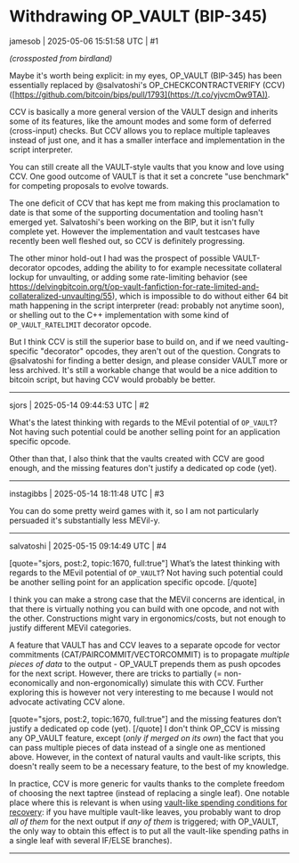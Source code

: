 # Withdrawing OP_VAULT (BIP-345)

jamesob | 2025-05-06 15:51:58 UTC | #1

*(crossposted from birdland)*

Maybe it's worth being explicit: in my eyes, OP_VAULT (BIP-345) has been essentially replaced by @salvatoshi's OP_CHECKCONTRACTVERIFY (CCV) ([https://github.com/bitcoin/bips/pull/1793](https://t.co/yjvcmOw9TA)).

CCV is basically a more general version of the VAULT design and inherits some of its features, like the amount modes and some form of deferred (cross-input) checks. But CCV allows you to replace multiple tapleaves instead of just one, and it has a smaller interface and implementation in the script interpreter.

You can still create all the VAULT-style vaults that you know and love using CCV. One good outcome of VAULT is that it set a concrete "use benchmark" for competing proposals to evolve towards.

The one deficit of CCV that has kept me from making this proclamation to date is that some of the supporting documentation and tooling hasn't emerged yet. Salvatoshi's been working on the BIP, but it isn't fully complete yet. However the implementation and vault testcases have recently been well fleshed out, so CCV is definitely progressing.

The other minor hold-out I had was the prospect of possible VAULT-decorator opcodes, adding the ability to for example necessitate collateral lockup for unvaulting, or adding some rate-limiting behavior (see https://delvingbitcoin.org/t/op-vault-fanfiction-for-rate-limited-and-collateralized-unvaulting/55), which is impossible to do without either 64 bit math happening in the script interpreter (read: probably not anytime soon), or shelling out to the C++ implementation with some kind of `OP_VAULT_RATELIMIT` decorator opcode.

But I think CCV is still the superior base to build on, and if we need vaulting-specific "decorator" opcodes, they aren't out of the question. Congrats to @salvatoshi for finding a better design, and please consider VAULT more or less archived. It's still a workable change that would be a nice addition to bitcoin script, but having CCV would probably be better.

-------------------------

sjors | 2025-05-14 09:44:53 UTC | #2

What's the latest thinking with regards to the MEvil potential of `OP_VAULT`? Not having such potential could be another selling point for an application specific opcode.

Other than that, I also think that the vaults created with CCV are good enough, and the missing features don't justify a dedicated op code (yet).

-------------------------

instagibbs | 2025-05-14 18:11:48 UTC | #3

You can do some pretty weird games with it, so I am not particularly persuaded it's substantially less MEVil-y.

-------------------------

salvatoshi | 2025-05-15 09:14:49 UTC | #4

[quote="sjors, post:2, topic:1670, full:true"]
What’s the latest thinking with regards to the MEvil potential of `OP_VAULT`? Not having such potential could be another selling point for an application specific opcode.
[/quote]

I think you can make a strong case that the MEVil concerns are identical, in that there is virtually nothing you can build with one opcode, and not with the other. Constructions might vary in ergonomics/costs, but not enough to justify different MEVil categories.

A feature that VAULT has and CCV leaves to a separate opcode for vector commitments (CAT/PAIRCOMMIT/VECTORCOMMIT) is to propagate *multiple pieces of data* to the output - OP_VAULT prepends them as push opcodes for the next script. However, there are tricks to partially (= non-economically and non-ergonomically) simulate this with CCV.  Further exploring this is however not very interesting to me because I would not advocate activating CCV alone.

[quote="sjors, post:2, topic:1670, full:true"]
and the missing features don’t justify a dedicated op code (yet).
[/quote]
I don't think OP_CCV is missing any OP_VAULT feature, except (*only if merged on its own*) the fact that you can pass multiple pieces of data instead of a single one as mentioned above. However, in the context of natural vaults and vault-like scripts, this doesn't really seem to be a necessary feature, to the best of my knowledge.

In practice, CCV is more generic for vaults thanks to the complete freedom of choosing the next taptree (instead of replacing a single leaf). One notable place where this is relevant is when using [vault-like spending conditions for recovery](https://delvingbitcoin.org/t/using-op-vault-for-recovery/150): if you have multiple vault-like leaves, you probably want to drop *all of them* for the next output if *any of them* is triggered; with OP_VAULT, the only way to obtain this effect is to put all the vault-like spending paths in a single leaf with several IF/ELSE branches).

-------------------------

